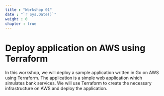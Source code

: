 ```yaml
---
title : "Workshop 01"
date : "`r Sys.Date()`"
weight : 0
chapter : true
---
```


# Deploy application on AWS using Terraform

In this workshop, we will deploy a sample application written in Go on AWS using Terraform. The application is a simple web application which simulates bank services. We will use Terraform to create the necessary infrastructure on AWS and deploy the application.
